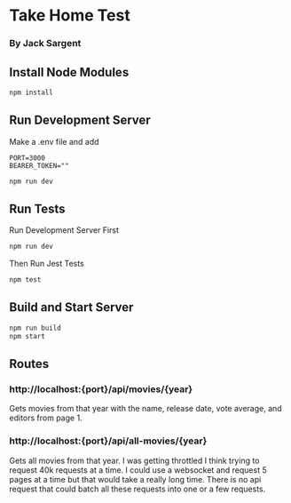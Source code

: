 # Take Home Test 

### By Jack Sargent

## Install Node Modules

```bash
npm install
```

## Run Development Server

Make a .env file and add
```
PORT=3000
BEARER_TOKEN=""
```

```bash
npm run dev
```

## Run Tests
Run Development Server First
```bash
npm run dev
```
Then Run Jest Tests
```bash
npm test
```

## Build and Start Server 

```bash
npm run build
npm start
```

## Routes

### http://localhost:{port}/api/movies/{year}

Gets movies from that year with the name, release date, vote average, and editors from page 1.

### http://localhost:{port}/api/all-movies/{year}

Gets all movies from that year. I was getting throttled I think trying to request 40k requests at a time. I could use a websocket and request 5 pages at a time but that would take a really long time. There is no api request that could batch all these requests into one or a few requests.  